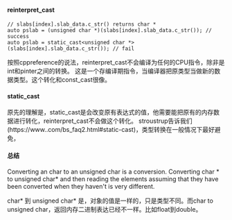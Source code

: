 #### reinterpret_cast
```
// slabs[index].slab_data.c_str() returns char *
auto pslab = (unsigned char *)(slabs[index].slab_data.c_str()); // success
auto pslab = static_cast<unsigned char *>(slabs[index].slab_data.c_str()); // fail
```

按照cppreference的说法，reinterpret_cast不会编译为任何的CPU指令，除非是int和pinter之间的转换。
这是一个存编译期指令，当编译器把原类型当做新的数据类型。这个转化和const_cast很像。

#### static_cast
原先的理解是，static_cast是会改变原有表达式的值，他需要能把原有的内存数据进行转化，reinterpret_cast不会做这个转化。
stroustrup告诉我们(https://www..com/bs_faq2.html#static-cast)，类型转换在一般情况下最好避免，

#### 总结
Converting an char to an unsigned char is a conversion. Converting char * to unsigned char* and then reading the elements assuming
that they have been converted when they haven't is very different.

char* 到 unsigned char* 是，对象的值是一样的，只是类型不同。而char to unsigned char，返回内存二进制表达已经不一样。比如float到double。
